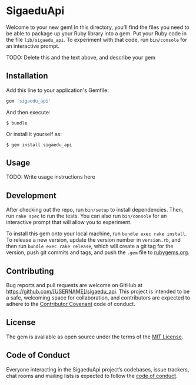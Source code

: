 # SigaeduApi

Welcome to your new gem! In this directory, you'll find the files you need to be able to package up your Ruby library into a gem. Put your Ruby code in the file `lib/sigaedu_api`. To experiment with that code, run `bin/console` for an interactive prompt.

TODO: Delete this and the text above, and describe your gem

## Installation

Add this line to your application's Gemfile:

```ruby
gem 'sigaedu_api'
```

And then execute:

    $ bundle

Or install it yourself as:

    $ gem install sigaedu_api

## Usage

TODO: Write usage instructions here

## Development

After checking out the repo, run `bin/setup` to install dependencies. Then, run `rake spec` to run the tests. You can also run `bin/console` for an interactive prompt that will allow you to experiment.

To install this gem onto your local machine, run `bundle exec rake install`. To release a new version, update the version number in `version.rb`, and then run `bundle exec rake release`, which will create a git tag for the version, push git commits and tags, and push the `.gem` file to [rubygems.org](https://rubygems.org).

## Contributing

Bug reports and pull requests are welcome on GitHub at https://github.com/[USERNAME]/sigaedu_api. This project is intended to be a safe, welcoming space for collaboration, and contributors are expected to adhere to the [Contributor Covenant](http://contributor-covenant.org) code of conduct.

## License

The gem is available as open source under the terms of the [MIT License](https://opensource.org/licenses/MIT).

## Code of Conduct

Everyone interacting in the SigaeduApi project’s codebases, issue trackers, chat rooms and mailing lists is expected to follow the [code of conduct](https://github.com/[USERNAME]/sigaedu_api/blob/master/CODE_OF_CONDUCT.md).
